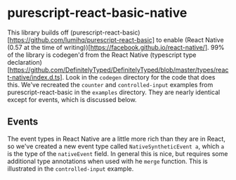 # purescript-react-basic-native

This library builds off (purescript-react-basic)[https://github.com/lumihq/purescript-react-basic] to enable (React Native (0.57 at the time of writing))[https://facebook.github.io/react-native/]. 99% of the library is codegen'd from the React Native (typescript type declaration)[https://github.com/DefinitelyTyped/DefinitelyTyped/blob/master/types/react-native/index.d.ts].  Look in the `codegen` directory for the code that does this. We've recreated the `counter` and `controlled-input` examples from purescript-react-basic in the `examples` directory. They are nearly identical except for events, which is discussed below.

## Events

The event types in React Native are a little more rich than they are in React, so we've created a new event type called `NativeSyntheticEvent a`, which `a` is the type of the `nativeEvent` field. In general this is nice, but requires some additional type annotations when used with he `merge` function. This is illustrated in the `controlled-input` example. 
